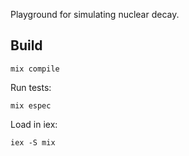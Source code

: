 
Playground for simulating nuclear decay.

## Build

```
mix compile
```

Run tests:
```
mix espec
```

Load in iex:
```
iex -S mix
```
